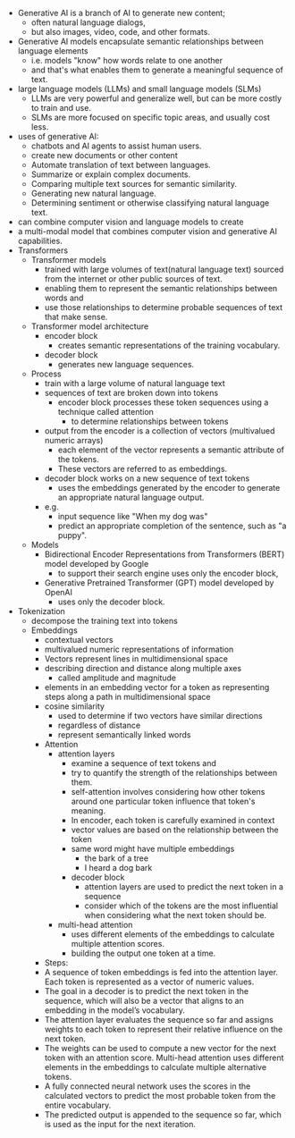 - Generative AI is a branch of AI to generate new content; 
  - often natural language dialogs, 
  - but also images, video, code, and other formats.
- Generative AI models encapsulate semantic relationships between language elements 
  - i.e. models "know" how words relate to one another
  - and that's what enables them to generate a meaningful sequence of text.
- large language models (LLMs) and small language models (SLMs)
  - LLMs are very powerful and generalize well, but can be more costly to train and use. 
  - SLMs are more focused on specific topic areas, and usually cost less.
- uses of generative AI:
  - chatbots and AI agents to assist human users. 
  - create new documents or other content
  - Automate translation of text between languages.
  - Summarize or explain complex documents.
  - Comparing multiple text sources for semantic similarity.
  - Generating new natural language.
  - Determining sentiment or otherwise classifying natural language text.
-  can combine computer vision and language models to create 
  - a multi-modal model that combines computer vision and generative AI capabilities.
- Transformers
  - Transformer models
    - trained with large volumes of text(natural language text) sourced from the internet or other public sources of text.
    - enabling them to represent the semantic relationships between words and
    - use those relationships to determine probable sequences of text that make sense.
  - Transformer model architecture
    - encoder block
      - creates semantic representations of the training vocabulary.
    - decoder block
      - generates new language sequences.
  - Process
    - train with a large volume of natural language text
    - sequences of text are broken down into tokens
      - encoder block processes these token sequences using a technique called attention 
        - to determine relationships between tokens
    - output from the encoder is a collection of vectors (multivalued numeric arrays)
      - each element of the vector represents a semantic attribute of the tokens. 
      - These vectors are referred to as embeddings.
    - decoder block works on a new sequence of text tokens
      - uses the embeddings generated by the encoder to generate an appropriate natural language output.
    - e.g.
      - input sequence like "When my dog was"
      - predict an appropriate completion of the sentence, such as "a puppy".
  - Models
    - Bidirectional Encoder Representations from Transformers (BERT) model developed by Google
      - to support their search engine uses only the encoder block,
    - Generative Pretrained Transformer (GPT) model developed by OpenAI
      - uses only the decoder block.
- Tokenization
  - decompose the training text into tokens
  - Embeddings
    - contextual vectors
    - multivalued numeric representations of information
    - Vectors represent lines in multidimensional space
    - describing direction and distance along multiple axes
      - called amplitude and magnitude
    - elements in an embedding vector for a token as representing steps along a path in multidimensional space
    - cosine similarity
      - used to determine if two vectors have similar directions
      - regardless of distance
      - represent semantically linked words
    - Attention
      - attention layers
        - examine a sequence of text tokens and
        - try to quantify the strength of the relationships between them.
        - self-attention involves considering how other tokens around one particular token influence that token's meaning.
        - In encoder, each token is carefully examined in context
        - vector values are based on the relationship between the token
        - same word might have multiple embeddings
          - the bark of a tree
          - I heard a dog bark
        - decoder block
          - attention layers are used to predict the next token in a sequence
          - consider which of the tokens are the most influential when considering what the next token should be.
      - multi-head attention
        - uses different elements of the embeddings to calculate multiple attention scores.
        - building the output one token at a time.
    - Steps:
    - A sequence of token embeddings is fed into the attention layer. Each token is represented as a vector of numeric values.
    - The goal in a decoder is to predict the next token in the sequence, which will also be a vector that aligns to an embedding in the model’s vocabulary.
    - The attention layer evaluates the sequence so far and assigns weights to each token to represent their relative influence on the next token.
    - The weights can be used to compute a new vector for the next token with an attention score. Multi-head attention uses different elements in the embeddings to calculate multiple alternative tokens.
    - A fully connected neural network uses the scores in the calculated vectors to predict the most probable token from the entire vocabulary.
    - The predicted output is appended to the sequence so far, which is used as the input for the next iteration.
